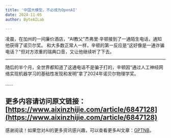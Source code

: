 ```yaml
---
title: '中国大模型，不必成为OpenAI'
date: 2024-11-05
author: ByteAILab

---
```


凌晨，在加州的一间廉价酒店，“AI教父”杰弗里·辛顿接到了一通陌生电话，通知他获得了诺贝尔奖。
和大多数正常人一样，辛顿的第一反应是“这好像是一通诈骗电话？”但对方浓重的瑞典口音，又让他继续听了下去。

---

随后的半个月，全世界都知道了这通电话不是骗子打的，辛顿因“通过人工神经网络实现机器学习的基础性发现和发明”拿了2024年诺贝尔物理学奖。

......

更多内容请访问原文链接：[https://www.aixinzhijie.com/article/6847128](https://www.aixinzhijie.com/article/6847128)
---
感谢阅读！如果您对AI的更多资讯感兴趣，可以查看更多AI文章：[GPTNB](https://gptnb.com)。